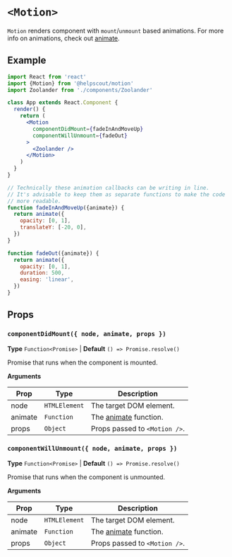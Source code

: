 # `<Motion>`

`Motion` renders component with `mount`/`unmount` based animations. For more info on animations, check out [animate](./animate.md).

## Example

```jsx
import React from 'react'
import {Motion} from '@helpscout/motion'
import Zoolander from './components/Zoolander'

class App extends React.Component {
  render() {
    return (
      <Motion
        componentDidMount={fadeInAndMoveUp}
        componentWillUnmount={fadeOut}
      >
        <Zoolander />
      </Motion>
    )
  }
}

// Technically these animation callbacks can be writing in line.
// It's advisable to keep them as separate functions to make the code
// more readable.
function fadeInAndMoveUp({animate}) {
  return animate({
    opacity: [0, 1],
    translateY: [-20, 0],
  })
}

function fadeOut({animate}) {
  return animate({
    opacity: [0, 1],
    duration: 500,
    easing: 'linear',
  })
}
```

## Props

### `componentDidMount({ node, animate, props })`

**Type** `Function<Promise>` | **Default** `() => Promise.resolve()`

Promise that runs when the component is mounted.

**Arguments**

| Prop    | Type          | Description                           |
| ------- | ------------- | ------------------------------------- |
| node    | `HTMLElement` | The target DOM element.               |
| animate | `Function`    | The [animate](./animate.md) function. |
| props   | `Object`      | Props passed to `<Motion />`.         |

### `componentWillUnmount({ node, animate, props })`

**Type** `Function<Promise>` | **Default** `() => Promise.resolve()`

Promise that runs when the component is unmounted.

**Arguments**

| Prop    | Type          | Description                           |
| ------- | ------------- | ------------------------------------- |
| node    | `HTMLElement` | The target DOM element.               |
| animate | `Function`    | The [animate](./animate.md) function. |
| props   | `Object`      | Props passed to `<Motion />`.         |
